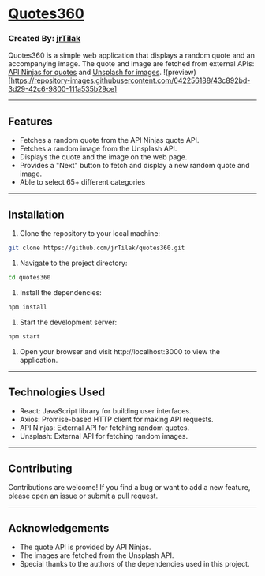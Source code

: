 # [**Quotes360**](https://quotes360-jrtilak.netlify.app/)
### Created By: [jrTilak](https://github.com/jrTilak)
Quotes360 is a simple web application that displays a random quote and an accompanying image. The quote and image are fetched from external APIs: [API Ninjas for quotes](https://api-ninjas.com/) and [Unsplash for images](https://unsplash.com/developers).
!(preview)[https://repository-images.githubusercontent.com/642256188/43c892bd-3d29-42c6-9800-111a535b29ce]

---
## Features
- Fetches a random quote from the API Ninjas quote API.
- Fetches a random image from the Unsplash API.
- Displays the quote and the image on the web page.
- Provides a "Next" button to fetch and display a new random quote and image.
- Able to select 65+ different categories
---
## Installation
1. Clone the repository to your local machine:
```bash
git clone https://github.com/jrTilak/quotes360.git
```

1. Navigate to the project directory:
```bash
cd quotes360
```

1. Install the dependencies:
```bash
npm install
```

1. Start the development server:
```bash
npm start
```

1. Open your browser and visit http://localhost:3000 to view the application.
---
## Technologies Used
- React: JavaScript library for building user interfaces.
- Axios: Promise-based HTTP client for making API requests.
- API Ninjas: External API for fetching random quotes.
- Unsplash: External API for fetching random images.
---
## Contributing
Contributions are welcome! If you find a bug or want to add a new feature, please open an issue or submit a pull request.

---
## Acknowledgements
- The quote API is provided by API Ninjas.
- The images are fetched from the Unsplash API.
- Special thanks to the authors of the dependencies used in this project.

